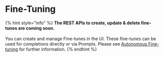 # Fine-Tuning

{% hint style="info" %}
**The REST APIs to create, update & delete fine-tunes are coming soon.**\
\
You can create and manage Fine-tunes in the UI. These fine-tunes can be used for completions directly or via Prompts. Please see [Autonomous Fine-tuning](../product/autonomous-fine-tuning/) for further information.
{% endhint %}
